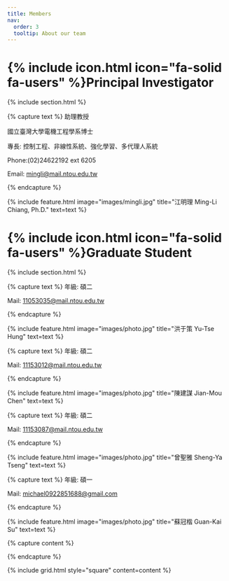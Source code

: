 ```yaml
---
title: Members
nav:
  order: 3
  tooltip: About our team
---
```


# {% include icon.html icon="fa-solid fa-users" %}Principal Investigator


{% include section.html %}

{% capture text %}
助理教授  

國立臺灣大學電機工程學系博士  

專長:  控制工程、非線性系統、強化學習、多代理人系統  

Phone:(02)24622192 ext 6205  

Email: mingli@mail.ntou.edu.tw

{% endcapture %}

{%
  include feature.html
  image="images/mingli.jpg"
  title="江明理 Ming-Li Chiang, Ph.D."
  text=text
%}



# {% include icon.html icon="fa-solid fa-users" %}Graduate Student

{% include section.html %}

{% capture text %}
年級: 碩二  

Mail: 11053035@mail.ntou.edu.tw

{% endcapture %}

{%
  include feature.html
  image="images/photo.jpg"
  title="洪于策 Yu-Tse Hung"
  text=text
%}

{% capture text %}
年級: 碩二  

Mail: 11153012@mail.ntou.edu.tw

{% endcapture %}

{%
  include feature.html
  image="images/photo.jpg"
  title="陳建謀 Jian-Mou Chen"
  text=text
%}

{% capture text %}
年級: 碩二  

Mail: 11153087@mail.ntou.edu.tw

{% endcapture %}

{%
  include feature.html
  image="images/photo.jpg"
  title="曾聖雅 Sheng-Ya Tseng"
  text=text
%}

{% capture text %}
年級: 碩一  

Mail: michael0922851688@gmail.com

{% endcapture %}

{%
  include feature.html
  image="images/photo.jpg"
  title="蘇冠楷 Guan-Kai Su"
  text=text
%}

{% capture content %}


{% endcapture %}

{% include grid.html style="square" content=content %}
